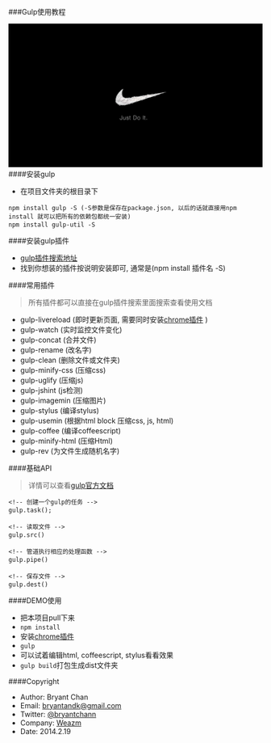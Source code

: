 ###Gulp使用教程

![just do it](app/images/nike.jpg)
####安装gulp
- 在项目文件夹的根目录下
```
npm install gulp -S (-S参数是保存在package.json, 以后的话就直接用npm install 就可以把所有的依赖包都统一安装)
npm install gulp-util -S

```

####安装gulp插件
 - [gulp插件搜索地址](http://gratimax.github.io/search-gulp-plugins/)
 - 找到你想装的插件按说明安装即可, 通常是(npm install 插件名 -S)

####常用插件
>所有插件都可以直接在gulp插件搜索里面搜索查看使用文档

 - gulp-livereload (即时更新页面, 需要同时安装[chrome插件](https://chrome.google.com/webstore/detail/livereload/jnihajbhpnppcggbcgedagnkighmdlei) )
 - gulp-watch (实时监控文件变化)
 - gulp-concat (合并文件)
 - gulp-rename (改名字)
 - gulp-clean (删除文件或文件夹)
 - gulp-minify-css (压缩css)
 - gulp-uglify (压缩js)
 - gulp-jshint (js检测)
 - gulp-imagemin (压缩图片)
 - gulp-stylus (编译stylus)
 - gulp-usemin (根据html block 压缩css, js, html)
 - gulp-coffee (编译coffeescript)
 - gulp-minify-html (压缩Html)
 - gulp-rev (为文件生成随机名字)

####基础API
>详情可以查看[gulp官方文档](https://github.com/gulpjs/gulp/blob/master/docs/API.md)

```
<!-- 创建一个gulp的任务 -->
gulp.task();

<!-- 读取文件 -->
gulp.src()

<!-- 管道执行相应的处理函数 -->
gulp.pipe()

<!-- 保存文件 -->
gulp.dest()
```

####DEMO使用
- 把本项目pull下来
- `npm install`
- 安装[chrome插件](https://chrome.google.com/webstore/detail/livereload/jnihajbhpnppcggbcgedagnkighmdlei)
- `gulp`
- 可以试着编辑html, coffeescript, stylus看看效果
- `gulp build`打包生成dist文件夹


####Copyright
- Author: Bryant Chan
- Email: bryantandk@gmail.com
- Twitter: [@bryantchann](http://twitter.com/bryantchann)
- Company: [Weazm](http://weazm.com)
- Date: 2014.2.19